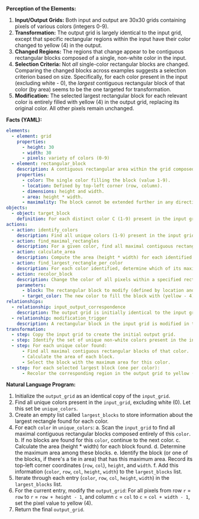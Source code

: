 **Perception of the Elements:**

1.  **Input/Output Grids:** Both input and output are 30x30 grids containing pixels of various colors (integers 0-9).
2.  **Transformation:** The output grid is largely identical to the input grid, except that specific rectangular regions within the input have their color changed to yellow (4) in the output.
3.  **Changed Regions:** The regions that change appear to be contiguous rectangular blocks composed of a single, non-white color in the input.
4.  **Selection Criteria:** Not *all* single-color rectangular blocks are changed. Comparing the changed blocks across examples suggests a selection criterion based on size. Specifically, for each color present in the input (excluding white - 0), the *largest* contiguous rectangular block of that color (by area) seems to be the one targeted for transformation.
5.  **Modification:** The selected largest rectangular block for each relevant color is entirely filled with yellow (4) in the output grid, replacing its original color. All other pixels remain unchanged.

**Facts (YAML):**


```yaml
elements:
  - element: grid
    properties:
      - height: 30
      - width: 30
      - pixels: variety of colors (0-9)
  - element: rectangular_block
    description: A contiguous rectangular area within the grid composed of a single color.
    properties:
      - color: The single color filling the block (value 1-9).
      - location: Defined by top-left corner (row, column).
      - dimensions: height and width.
      - area: height * width.
      - maximality: The block cannot be extended further in any direction while maintaining the single color and rectangular shape.
objects:
  - object: target_block
    definition: For each distinct color C (1-9) present in the input grid, the maximal rectangular_block of color C that has the largest area compared to all other maximal rectangular_blocks of the same color C.
actions:
  - action: identify_colors
    description: Find all unique colors (1-9) present in the input grid.
  - action: find_maximal_rectangles
    description: For a given color, find all maximal contiguous rectangular blocks of that color in the input grid.
  - action: calculate_area
    description: Compute the area (height * width) for each identified rectangular block.
  - action: find_largest_rectangle_per_color
    description: For each color identified, determine which of its maximal rectangular blocks has the largest area. Select this block as the target_block for that color.
  - action: recolor_block
    description: Change the color of all pixels within a specified rectangular block to a target color.
    parameters:
      - block: The rectangular block to modify (defined by location and dimensions).
      - target_color: The new color to fill the block with (yellow - 4).
relationships:
  - relationship: input_output_correspondence
    description: The output grid is initially identical to the input grid.
  - relationship: modification_trigger
    description: A rectangular block in the input grid is modified in the output grid only if it is the target_block (largest area rectangle) for its specific color.
transformation:
  - step: Copy the input grid to create the initial output grid.
  - step: Identify the set of unique non-white colors present in the input grid.
  - step: For each unique color found:
      - Find all maximal contiguous rectangular blocks of that color.
      - Calculate the area of each block.
      - Select the block with the maximum area for this color.
  - step: For each selected largest block (one per color):
      - Recolor the corresponding region in the output grid to yellow (4).
```


**Natural Language Program:**

1.  Initialize the `output_grid` as an identical copy of the `input_grid`.
2.  Find all unique colors present in the `input_grid`, excluding white (0). Let this set be `unique_colors`.
3.  Create an empty list called `largest_blocks` to store information about the largest rectangle found for each color.
4.  For each `color` in `unique_colors`:
    a.  Scan the `input_grid` to find all maximal contiguous rectangular blocks composed entirely of this `color`.
    b.  If no blocks are found for this `color`, continue to the next color.
    c.  Calculate the area (height * width) for each block found.
    d.  Determine the maximum area among these blocks.
    e.  Identify the block (or one of the blocks, if there's a tie in area) that has this maximum area. Record its top-left corner coordinates (`row`, `col`), `height`, and `width`.
    f.  Add this information (`color`, `row`, `col`, `height`, `width`) to the `largest_blocks` list.
5.  Iterate through each entry (`color`, `row`, `col`, `height`, `width`) in the `largest_blocks` list.
6.  For the current entry, modify the `output_grid`: For all pixels from row `r` = `row` to `r` = `row + height - 1`, and column `c` = `col` to `c` = `col + width - 1`, set the pixel value to yellow (4).
7.  Return the final `output_grid`.